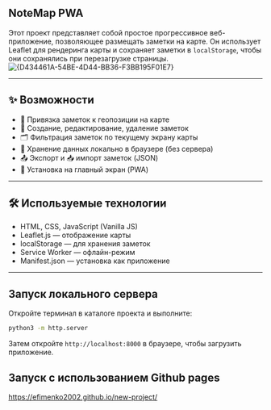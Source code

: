 ## NoteMap PWA

Этот проект представляет собой простое прогрессивное веб-приложение, позволяющее размещать заметки на карте. Он использует Leaflet для рендеринга карты и сохраняет заметки в `localStorage`, чтобы они сохранялись при перезагрузке страницы.
![{D434461A-54BE-4D44-BB36-F3BB195F01E7}](https://github.com/user-attachments/assets/c44771f0-9ff5-4eea-b7ea-5fd3d293ecc6)

---

## ✨ Возможности

- 📍 Привязка заметок к геопозиции на карте
- 📝 Создание, редактирование, удаление заметок
- 🗂️ Фильтрация заметок по текущему экрану карты
- 💾 Хранение данных локально в браузере (без сервера)
- 📤 Экспорт и 📥 импорт заметок (JSON)
- 📱 Установка на главный экран (PWA)

---

## 🛠️ Используемые технологии

- HTML, CSS, JavaScript (Vanilla JS)
- Leaflet.js — отображение карты
- localStorage — для хранения заметок
- Service Worker — офлайн-режим
- Manifest.json — установка как приложение

---

## Запуск локального сервера

Откройте терминал в каталоге проекта и выполните:

```bash
python3 -m http.server
```

Затем откройте `http://localhost:8000` в браузере, чтобы загрузить приложение.

## Запуск с использованием Github pages
https://efimenko2002.github.io/new-project/
